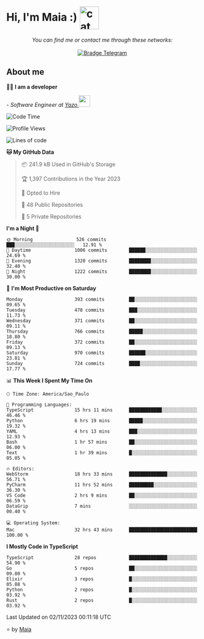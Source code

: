 <h1 align="left">Hi, I'm Maia :) 
<img src="https://emojis.slackmojis.com/emojis/images/1643509834/36299/black-cat.gif?1643509834" width="50" height="60" align="center"  alt="cat"/>
</h1>

<p align="center">
    <i>You can find me or contact me through these networks:</i>
    <br/><br/>
    <a href="https://t.me/mrootx" target="_blank">
        <img src="https://img.shields.io/badge/-Telegram-2CA5E0?logo=telegram&style=flat&logoColor=white" alt="Bradge Telegram" />
    </a>
</p>

## About me

:technologist: <strong>I am a developer</strong> <br>

<p><em> - Software Engineer at <a href="[https://pdasolucoes.com.br](https://yazo.com.br/)">Yazo
</a><img src="https://media.giphy.com/media/WUlplcMpOCEmTGBtBW/giphy.gif" width="30"> 
</em></p>

<!--START_SECTION:waka-->
![Code Time](http://img.shields.io/badge/Code%20Time-3%2C392%20hrs%209%20mins-blue)

![Profile Views](http://img.shields.io/badge/Profile%20Views-17-blue)

![Lines of code](https://img.shields.io/badge/From%20Hello%20World%20I%27ve%20Written-1.0%20million%20lines%20of%20code-blue)

**🐱 My GitHub Data** 

> 📦 241.9 kB Used in GitHub's Storage 
 > 
> 🏆 1,397 Contributions in the Year 2023
 > 
> 💼 Opted to Hire
 > 
> 📜 48 Public Repositories 
 > 
> 🔑 5 Private Repositories 
 > 
**I'm a Night 🦉** 

```text
🌞 Morning                526 commits         ███░░░░░░░░░░░░░░░░░░░░░░   12.91 % 
🌆 Daytime                1006 commits        ██████░░░░░░░░░░░░░░░░░░░   24.69 % 
🌃 Evening                1320 commits        ████████░░░░░░░░░░░░░░░░░   32.40 % 
🌙 Night                  1222 commits        ████████░░░░░░░░░░░░░░░░░   30.00 % 
```
📅 **I'm Most Productive on Saturday** 

```text
Monday                   393 commits         ██░░░░░░░░░░░░░░░░░░░░░░░   09.65 % 
Tuesday                  478 commits         ███░░░░░░░░░░░░░░░░░░░░░░   11.73 % 
Wednesday                371 commits         ██░░░░░░░░░░░░░░░░░░░░░░░   09.11 % 
Thursday                 766 commits         █████░░░░░░░░░░░░░░░░░░░░   18.80 % 
Friday                   372 commits         ██░░░░░░░░░░░░░░░░░░░░░░░   09.13 % 
Saturday                 970 commits         ██████░░░░░░░░░░░░░░░░░░░   23.81 % 
Sunday                   724 commits         ████░░░░░░░░░░░░░░░░░░░░░   17.77 % 
```


📊 **This Week I Spent My Time On** 

```text
🕑︎ Time Zone: America/Sao_Paulo

💬 Programming Languages: 
TypeScript               15 hrs 11 mins      ████████████░░░░░░░░░░░░░   46.46 % 
Python                   6 hrs 19 mins       █████░░░░░░░░░░░░░░░░░░░░   19.32 % 
YAML                     4 hrs 13 mins       ███░░░░░░░░░░░░░░░░░░░░░░   12.93 % 
Bash                     1 hr 57 mins        ██░░░░░░░░░░░░░░░░░░░░░░░   06.00 % 
Text                     1 hr 39 mins        █░░░░░░░░░░░░░░░░░░░░░░░░   05.05 % 

🔥 Editors: 
WebStorm                 18 hrs 33 mins      ██████████████░░░░░░░░░░░   56.71 % 
PyCharm                  11 hrs 52 mins      █████████░░░░░░░░░░░░░░░░   36.30 % 
VS Code                  2 hrs 9 mins        ██░░░░░░░░░░░░░░░░░░░░░░░   06.59 % 
DataGrip                 7 mins              ░░░░░░░░░░░░░░░░░░░░░░░░░   00.40 % 

💻 Operating System: 
Mac                      32 hrs 43 mins      █████████████████████████   100.00 % 
```

**I Mostly Code in TypeScript** 

```text
TypeScript               28 repos            ██████████████░░░░░░░░░░░   54.90 % 
Go                       5 repos             ██░░░░░░░░░░░░░░░░░░░░░░░   09.80 % 
Elixir                   3 repos             █░░░░░░░░░░░░░░░░░░░░░░░░   05.88 % 
Python                   2 repos             █░░░░░░░░░░░░░░░░░░░░░░░░   03.92 % 
Rust                     2 repos             █░░░░░░░░░░░░░░░░░░░░░░░░   03.92 % 
```




 Last Updated on 02/11/2023 00:11:18 UTC
<!--END_SECTION:waka-->

⭐️ by [Maia](https://github.com/gabrielmaialva33/)


